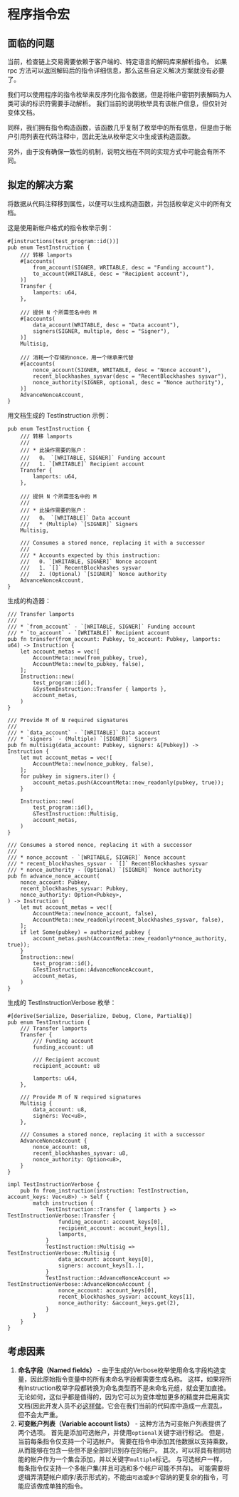 # 程序指令宏

## 面临的问题

当前，检查链上交易需要依赖于客户端的、特定语言的解码库来解析指令。  如果 rpc 方法可以返回解码后的指令详细信息，那么这些自定义解决方案就没有必要了。

我们可以使用程序的指令枚举来反序列化指令数据，但是将帐户密钥列表解码为人类可读的标识符需要手动解析。 我们当前的说明枚举具有该帐户信息，但仅针对变体文档。

同样，我们拥有指令构造函数，该函数几乎复制了枚举中的所有信息，但是由于帐户引用列表在代码注释中，因此无法从枚举定义中生成该构造函数。

另外，由于没有确保一致性的机制，说明文档在不同的实现方式中可能会有所不同。

## 拟定的解决方案

将数据从代码注释移到属性，以便可以生成构造函数，并包括枚举定义中的所有文档。

这是使用新帐户格式的指令枚举示例：

```rust,ignore
#[instructions(test_program::id())]
pub enum TestInstruction {
    /// 转移 lamports
    #[accounts(
        from_account(SIGNER, WRITABLE, desc = "Funding account"),
        to_account(WRITABLE, desc = "Recipient account"),
    )]
    Transfer {
        lamports: u64,
    },

    /// 提供 N 个所需签名中的 M
    #[accounts(
        data_account(WRITABLE, desc = "Data account"),
        signers(SIGNER, multiple, desc = "Signer"),
    )]
    Multisig,

    /// 消耗一个存储的nonce，用一个继承来代替
    #[accounts(
        nonce_account(SIGNER, WRITABLE, desc = "Nonce account"),
        recent_blockhashes_sysvar(desc = "RecentBlockhashes sysvar"),
        nonce_authority(SIGNER, optional, desc = "Nonce authority"),
    )]
    AdvanceNonceAccount,
}
```

用文档生成的 TestInstruction 示例：
```rust,ignore
pub enum TestInstruction {
    /// 转移 lamports
    ///
    /// * 此操作需要的账户：
    ///   0。 `[WRITABLE, SIGNER]` Funding account
    ///   1. `[WRITABLE]` Recipient account
    Transfer {
        lamports: u64,
    },

    /// 提供 N 个所需签名中的 M
    ///
    /// * 此操作需要的账户：
    ///   0。 `[WRITABLE]` Data account
    ///   * (Multiple) `[SIGNER]` Signers
    Multisig,

    /// Consumes a stored nonce, replacing it with a successor
    ///
    /// * Accounts expected by this instruction:
    ///   0. `[WRITABLE, SIGNER]` Nonce account
    ///   1. `[]` RecentBlockhashes sysvar
    ///   2. (Optional) `[SIGNER]` Nonce authority
    AdvanceNonceAccount,
}
```

生成的构造器：
```rust,ignore
/// Transfer lamports
///
/// * `from_account` - `[WRITABLE, SIGNER]` Funding account
/// * `to_account` - `[WRITABLE]` Recipient account
pub fn transfer(from_account: Pubkey, to_account: Pubkey, lamports: u64) -> Instruction {
    let account_metas = vec![
        AccountMeta::new(from_pubkey, true),
        AccountMeta::new(to_pubkey, false),
    ];
    Instruction::new(
        test_program::id(),
        &SystemInstruction::Transfer { lamports },
        account_metas,
    )
}

/// Provide M of N required signatures
///
/// * `data_account` - `[WRITABLE]` Data account
/// * `signers` - (Multiple) `[SIGNER]` Signers
pub fn multisig(data_account: Pubkey, signers: &[Pubkey]) -> Instruction {
    let mut account_metas = vec![
        AccountMeta::new(nonce_pubkey, false),
    ];
    for pubkey in signers.iter() {
        account_metas.push(AccountMeta::new_readonly(pubkey, true));
    }

    Instruction::new(
        test_program::id(),
        &TestInstruction::Multisig,
        account_metas,
    )
}

/// Consumes a stored nonce, replacing it with a successor
///
/// * nonce_account - `[WRITABLE, SIGNER]` Nonce account
/// * recent_blockhashes_sysvar - `[]` RecentBlockhashes sysvar
/// * nonce_authority - (Optional) `[SIGNER]` Nonce authority
pub fn advance_nonce_account(
    nonce_account: Pubkey,
    recent_blockhashes_sysvar: Pubkey,
    nonce_authority: Option<Pubkey>,
) -> Instruction {
    let mut account_metas = vec![
        AccountMeta::new(nonce_account, false),
        AccountMeta::new_readonly(recent_blockhashes_sysvar, false),
    ];
    if let Some(pubkey) = authorized_pubkey {
        account_metas.push(AccountMeta::new_readonly*nonce_authority, true));
    }
    Instruction::new(
        test_program::id(),
        &TestInstruction::AdvanceNonceAccount,
        account_metas,
    )
}

```

生成的 TestInstructionVerbose 枚举：

```rust,ignore
#[derive(Serialize, Deserialize, Debug, Clone, PartialEq)]
pub enum TestInstruction {
    /// Transfer lamports
    Transfer {
        /// Funding account
        funding_account: u8

        /// Recipient account
        recipient_account: u8

        lamports: u64,
    },

    /// Provide M of N required signatures
    Multisig {
        data_account: u8,
        signers: Vec<u8>,
    },

    /// Consumes a stored nonce, replacing it with a successor
    AdvanceNonceAccount {
        nonce_account: u8,
        recent_blockhashes_sysvar: u8,
        nonce_authority: Option<u8>,
    }
}

impl TestInstructionVerbose {
    pub fn from_instruction(instruction: TestInstruction, account_keys: Vec<u8>) -> Self {
        match instruction {
            TestInstruction::Transfer { lamports } => TestInstructionVerbose::Transfer {
                funding_account: account_keys[0],
                recipient_account: account_keys[1],
                lamports,
            }
            TestInstruction::Multisig => TestInstructionVerbose::Multisig {
                data_account: account_keys[0],
                signers: account_keys[1..],
            }
            TestInstruction::AdvanceNonceAccount => TestInstructionVerbose::AdvanceNonceAccount {
                nonce_account: account_keys[0],
                recent_blockhashes_sysvar: account_keys[1],
                nonce_authority: &account_keys.get(2),
            }
        }
    }
}

```

## 考虑因素

1. **命名字段（Named fields）** - 由于生成的Verbose枚举使用命名字段构造变量，因此原始指令变量中的所有未命名字段都需要生成名称。 这样，如果将所有Instruction枚举字段都转换为命名类型而不是未命名元组，就会更加直接。 无论如何，这似乎都是值得的，因为它可以为变体增加更多的精度并启用真实文档(因此开发人员不必[这样做](https://github.com/fair-exchange/safecoin/blob/3aab13a1679ba2b7846d9ba39b04a52f2017d3e0/sdk/src/system_instruction.rs#L140)。它会在我们当前的代码库中造成一点混乱，但不会太严重。
2. **可变帐户列表（Variable account lists）** - 这种方法为可变帐户列表提供了两个选项。 首先是添加可选帐户，并使用`optional`关键字进行标记。 但是，当前每条指令仅支持一个可选帐户。 需要在指令中添加其他数据以支持乘数，从而能够在包含一些但不是全部时识别存在的帐户。 其次，可以将具有相同功能的帐户作为一个集合添加，并以关键字`multiple`标记。 与可选帐户一样，每条指令仅支持一个多帐户集(并且可选和多个帐户可能不共存)。 可能需要将逻辑弄清楚帐户顺序/表示形式的，不能由`可选`或`多个`容纳的更复杂的指令，可能应该做成单独的指令。
